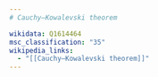 ```yaml
---
# Cauchy–Kowalevski theorem

wikidata: Q1614464
msc_classification: "35"
wikipedia_links:
  - "[[Cauchy–Kowalevski theorem]]"
---
```

